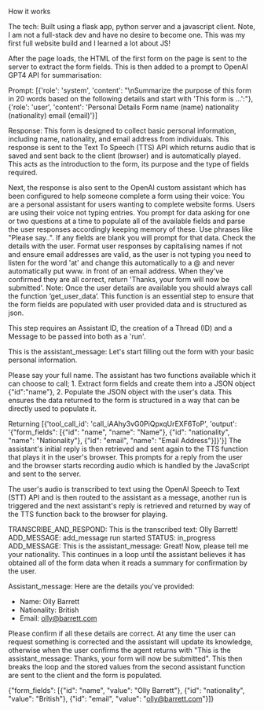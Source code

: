 How it works

The tech: Built using a flask app, python server and a javascript client. Note, I am not a full-stack dev and have no desire to become one. This was my first full website build and I learned a lot about JS!

After the page loads, the HTML of the first form on the page is sent to the server to extract the form fields. This is then added to a prompt to OpenAI GPT4 API for summarisation:

Prompt: [{'role': 'system', 'content': "\nSummarize the purpose of this form in 20 words based on the following details and start with 'This form is ...':"}, {'role': 'user', 'content': 'Personal Details Form name (name) nationality (nationality) email (email)'}]

Response: This form is designed to collect basic personal information, including name, nationality, and email address from individuals.
This response is sent to the Text To Speech (TTS) API which returns audio that is saved and sent back to the client (browser) and is automatically played. This acts as the introduction to the form, its purpose and the type of fields required.

Next, the response is also sent to the OpenAI custom assistant which has been configured to help someone complete a form using their voice: You are a personal assistant for users wanting to complete website forms. Users are using their voice not typing entries. You prompt for data asking for one or two questions at a time to populate all of the available fields and parse the user responses accordingly keeping memory of these. Use phrases like "Please say..". If any fields are blank you will prompt for that data. Check the details with the user. Format user responses by capitalising names if not and ensure email addresses are valid, as the user is not typing you need to listen for the word 'at' and change this automatically to a @ and never automatically put www. in front of an email address. When they've confirmed they are all correct, return 'Thanks, your form will now be submitted'. Note: Once the user details are available you should always call the function ‘get_user_data’. This function is an essential step to ensure that the form fields are populated with user provided data and is structured as json.

This step requires an Assistant ID, the creation of a Thread (ID) and a Message to be passed into both as a 'run'. 

This is the assistant_message: Let's start filling out the form with your basic personal information. 

Please say your full name.
The assistant has two functions available which it can choose to call; 1. Extract form fields and create them into a JSON object {"id":"name"}, 2. Populate the JSON object with the user's data. This ensures the data returned to the form is structured in a way that can be directly used to populate it.

Returning [{'tool_call_id': 'call_iAAhy3vG0PiQpxqUrEXF6ToP', 'output': '{"form_fields": [{"id": "name", "name": "Name"}, {"id": "nationality", "name": "Nationality"}, {"id": "email", "name": "Email Address"}]}'}]
The assistant's initial reply is then retrieved and sent again to the TTS function that plays it in the user's browser. This prompts for a reply from the user and the browser starts recording audio which is handled by the JavaScript and sent to the server.

The user's audio is transcribed to text using the OpenAI Speech to Text  (STT) API and is then routed to the assistant as a message, another run is triggered and the next assistant's reply is retrieved and returned by way of the TTS function back to the browser for playing.

TRANSCRIBE_AND_RESPOND: This is the transcribed text: Olly Barrett!
ADD_MESSAGE: add_message run started 
STATUS: in_progress
ADD_MESSAGE: This is the assistant_message: Great! Now, please tell me your nationality.
This continues in a loop until the assistant believes it has obtained all of the form data when it reads a summary for confirmation by the user. 

Assistant_message: Here are the details you've provided:
- Name: Olly Barrett
- Nationality: British
- Email: olly@barrett.com

Please confirm if all these details are correct.
At any time the user can request something is corrected and the assistant will update its knowledge, otherwise when the user confirms the agent returns with "This is the assistant_message: Thanks, your form will now be submitted". This then breaks the loop and the stored values from the second assistant function are sent to the client and the form is populated.

{"form_fields": [{"id": "name", "value": "Olly Barrett"}, {"id": "nationality", "value": "British"}, {"id": "email", "value": "olly@barrett.com"}]}

